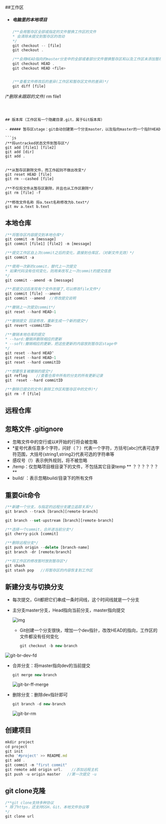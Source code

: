 ##工作区

- ##### 电脑里的本地项目

  ```js
  /**会用暂存区全部或指定的文件替换工作区的文件
  * 会清除未提交到暂存区的改动
  */
  git checkout -- [file] 
  git checkout .
  
  /**会用HEAD指向的master分支中的全部或者部分文件替换暂存区和以及工作区未添加暂存区的改动*/
  git checkout HEAD .
  git checkout HEAD <file>
  
  
  /**查看文件修改后的差异(工作区和暂存区文件的差异)*/
  git diff [file]
  
/**删除未跟踪的文件*/
  rm file1
  ```
  
  

## 版本库（工作区有一个隐藏目录.git，属于Git版本库）

- ##### 暂存区stage：git自动创建第一个分支master，以及指向master的一个指针HEAD

  ```js
  /**将untracked状态文件到暂存区*/
  git add [file1] [file2]
  git add [dir]
  git add .
  
  
  /**从暂存区删除文件，而工作起则不做出改变*/
  git reset HEAD [file]
  git rm --cashed [file]
  
  /**不仅将文件从暂存区删除，并且也从工作区删除*/
  git rm [file] -f   
  
  /**修改文件名称 将a.text名称修改为b.text*/
  git mv a.text b.text
  
```
  
  

## 本地仓库

```js
/**将暂存区内容提交到本地仓库*/
git commit -m [message]
git commit [file1] [file2] -m [message]

/**提交工作区自上次commit之后的变化，直接到仓库区，（对新文件无效）*/
git commit -a

/**使用一次新的commit，替代上一次提交
* 如果代码没有任何变化，则用来改写上一次commit的提交信息
*/
git commit --amend -m [message]

/**若提交过后发现有个文件改错了,可以修改file文件*/
git commit [file] --amend 
git commit --amend  //修改提交说明

/**撤销上一次提交commit*/
git reset --hard HEAD~1

/**撤销提交 回滚修改，重新生成一个新的提交*/
git revert <commitID>
  
/**撤销本地仓库的提交
* --hard:撤销并删除相应的更新
* --soft:撤销相应的更新，把这些更新的内容放到暂存区stage中
*/
git reset --hard HEAD^
git reset --hard HEAD~1
git reset --hard commitID

/**想要恢复被撤销的提交*/
git reflog    //查看仓库中所有的分支的所有更新记录
git  reset --hard commitID

/**删除已提交的文件(删除工作区和暂存区中的文件)*/
git rm -f [file]

```



## 远程仓库



## 忽略文件 .gitignore

- 忽略文件中的空行或以#开始的行将会被忽略
- *星号代表任意多个字符，问好（？）代表一个字符，方括号[abc]代表可选字符范围，大括号{string1,string2}代表可选的字符串等
- 感叹号（!）表示例外规则，将不被忽略
- /temp：仅忽略项目根目录下的文件，不包括其它目录temp ** ？？？？？？**
- build/ ：表示忽略build/目录下的所有文件

## 重要Git命令

```js
/**新建一个分支，与指定的远程分支建立追踪关系*/
git branch --track [branch][remote-branch]

git branch --set-upstream [branch][remote-branch]

/**选择一个commit，合并进当前分支*/
git cherry-pick [commit]

/**删除远程分支*/
git push origin --delete [branch-name]
git branch -dr [remote/branch]

/**将工作区的修改暂时放到暂存区*/
git shash
git stash pop   //将暂存区的内容恢复到工作区
```



## 新建分支与切换分支

- 每次提交，Git都把它们串成一条时间线，这个时间线就是一个分支

- 主分支master分支，Head指向当前分支，master指向提交

  ![img](https://img2018.cnblogs.com/blog/63651/201809/63651-20180920210647291-1528543055.png)

  - Git创建一个分支很快，增加一个dev指针，改改HEAD的指向，工作区的文件都没有任何变化

    ```js
    git checkout -b new-branch
    ```

    

![git-br-dev-fd](https://www.liaoxuefeng.com/files/attachments/0013849088235627813efe7649b4f008900e5365bb72323000/0)

- 合并分支：将master指向dev的当前提交

  ```js
  git merge new-branch
  ```

  ![git-br-ff-merge](https://www.liaoxuefeng.com/files/attachments/00138490883510324231a837e5d4aee844d3e4692ba50f5000/0)

- 删除分支：删除dev指针即可

  ```js
  git branch -d new-branch
  ```

  ![git-br-rm](https://www.liaoxuefeng.com/files/attachments/001384908867187c83ca970bf0f46efa19badad99c40235000/0)



## 创建项目

```js
mkdir project
cd project
git init
echo '#project' >> README.md
git add .
git commit -m "first commit"
git remote add origin url.    //添加远程主机
git push -u origin master   //第一次提交 -u
```



## git clone克隆

```js
/**git clone支持多种协议
* 除了https，还支持SSH、Git、本地文件协议等
*/
git clone url
```



